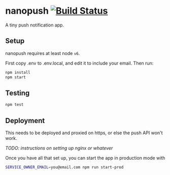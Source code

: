 # nanopush [![Build Status](https://travis-ci.org/rahatarmanahmed/nanopush.svg?branch=master)](https://travis-ci.org/rahatarmanahmed/nanopush)
A tiny push notification app.

## Setup

nanopush requires at least node `v6`.

First copy .env to .env.local, and edit it to include your email. Then run:

```sh
npm install
npm start
```

## Testing

```sh
npm test
```

## Deployment

This needs to be deployed and proxied on https, or else the push API won't work.

*TODO: instructions on setting up nginx or whatever*

Once you have all that set up, you can start the app in production mode with

```sh
SERVICE_OWNER_EMAIL=you@email.com npm run start-prod
```

